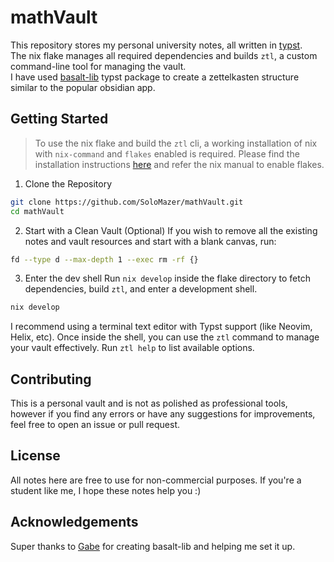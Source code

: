 # mathVault
This repository stores my personal university notes, all written in [typst](https://typst.app/).  
The nix flake manages all required dependencies and builds `ztl`, a custom command-line tool for managing the vault.  
I have used [basalt-lib](https://github.com/GabrielDTB/basalt-lib) typst package to create a zettelkasten structure similar to the popular obsidian app.  

## Getting Started
  
> To use the nix flake and build the `ztl` cli, a working installation of nix with `nix-command` and `flakes` enabled is required. Please find the installation instructions [here](https://nixos.org/download/) and refer the nix manual to enable flakes.
 
1. Clone the Repository
```bash
git clone https://github.com/SoloMazer/mathVault.git
cd mathVault
```

2. Start with a Clean Vault (Optional)
If you wish to remove all the existing notes and vault resources and start with a blank canvas, run:
```bash
fd --type d --max-depth 1 --exec rm -rf {}
```

3. Enter the dev shell
Run `nix develop` inside the flake directory to fetch dependencies, build `ztl`, and enter a development shell.
```bash
nix develop
```
I recommend using a terminal text editor with Typst support (like Neovim, Helix, etc). Once inside the shell, you can use the `ztl` command to manage your vault effectively. Run `ztl help` to list available options.

## Contributing
This is a personal vault and is not as polished as professional tools, however if you find any errors or have any suggestions for improvements, feel free to open an issue or pull request.

## License
All notes here are free to use for non-commercial purposes. If you're a student like me, I hope these notes help you :)

## Acknowledgements
Super thanks to [Gabe](https://github.com/GabrielDTB) for creating basalt-lib and helping me set it up.
